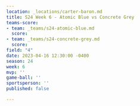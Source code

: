 ```yaml
---
location: _locations/carter-baron.md
title: S24 Week 6 - Atomic Blue vs Concrete Grey
teams-score:
- team: _teams/s24-atomic-blue.md
  score: 
- team: _teams/s24-concrete-grey.md
  score: 
field: "4"
date: 2023-04-16 12:30:00 -0400
season: 24
week: 6
mvp: ''
game-ball: ''
sportsperson: ''
published: false

---
```

